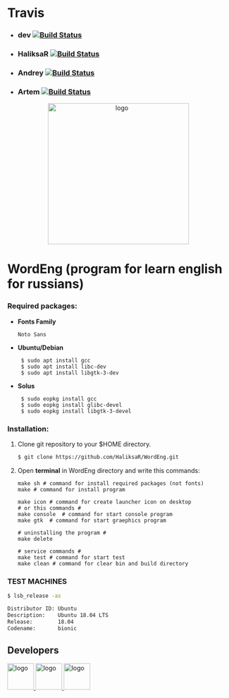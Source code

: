 # Travis
 - ### dev [![Build Status](https://travis-ci.org/HaliksaR/WordEng.svg?branch=dev)](https://travis-ci.org/HaliksaR/WordEng)
 - ### HaliksaR [![Build Status](https://travis-ci.org/HaliksaR/WordEng.svg?branch=HaliksaR)](https://travis-ci.org/HaliksaR/WordEng)
 - ### Andrey [![Build Status](https://travis-ci.org/HaliksaR/WordEng.svg?branch=Andrey)](https://travis-ci.org/HaliksaR/WordEng)
 - ### Artem [![Build Status](https://travis-ci.org/HaliksaR/WordEng.svg?branch=Artem)](https://travis-ci.org/HaliksaR/WordEng)
 
<div align="center">
<a href="https://github.com/HaliksaR/WordEng">
<img src="https://user-images.githubusercontent.com/35256960/37650164-b57a8ba4-2c66-11e8-9f42-91fd9a7e63f8.png" width="320" height="320" alt="logo"></img>
</a>
</div>

# WordEng (program for learn english for russians)
### Required packages:
 - **Fonts Family**
   ```
   Noto Sans
   ```
 - **Ubuntu/Debian**
   ```
    $ sudo apt install gcc
    $ sudo apt install libc-dev
    $ sudo apt install libgtk-3-dev
   ```
 - **Solus**
   ```
    $ sudo eopkg install gcc
    $ sudo eopkg install glibc-devel
    $ sudo eopkg install libgtk-3-devel
   ```
   
### Installation:
1. Clone git repository to your $HOME directory.
   ```bash
   $ git clone https://github.com/HaliksaR/WordEng.git
   ```
2. Open **terminal** in WordEng directory and write this commands:
   ```make
   make sh # command for install required packages (not fonts)
   make # command for install program
   
   make icon # command for create launcher icon on desktop
   # or this commands #
   make console  # command for start console program
   make gtk  # command for start graephics program
   
   # uninstalling the program #
   make delete
   
   # service commands #
   make test # command for start test
   make clean # command for clear bin and build directory
   ```

### TEST MACHINES
   ```bash
   $ lsb_release -as
   ```
   ```bash
   Distributor ID: Ubuntu
   Description:    Ubuntu 18.04 LTS
   Release:        18.04
   Codename:       bionic
   ```
   
## Developers
<div>
<a href="https://github.com/HaliksaR">
<img src="https://avatars3.githubusercontent.com/u/35256960?s=460&v=4" width="60" height="60" alt="logo"></img>
</a>
<a href="https://github.com/KrackensCorp">
<img src="https://avatars2.githubusercontent.com/u/36221843?s=460&v=4" width="60" height="60" alt="logo"></img>
</a>
<a href="https://github.com/artemka13722">
<img src="https://avatars1.githubusercontent.com/u/36222432?s=460&v=4" width="60" height="60" alt="logo"></img>
</a>
</div>
